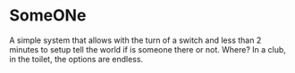 # SomeONe
A simple system that allows with the turn of a switch and less than 2 minutes to setup tell the world if is someone there or not. Where? In a club, in the toilet, the options are endless.
